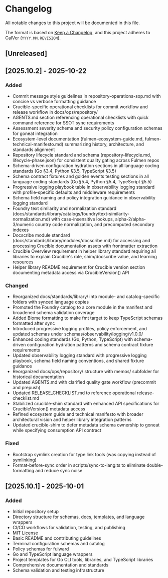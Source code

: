 # Changelog

All notable changes to this project will be documented in this file.

The format is based on [Keep a Changelog](https://keepachangelog.com/en/1.0.0/),
and this project adheres to CalVer (`YYYY.MM.REVISION`).

## [Unreleased]

## [2025.10.2] - 2025-10-22

### Added

- Commit message style guidelines in repository-operations-sop.md with concise vs verbose formatting guidance
- Crucible-specific operational checklists for commit workflow and release workflow in docs/ops/repository/
- AGENTS.md section referencing operational checklists with quick command reference for SSOT sync requirements
- Assessment severity schema and security policy configuration schemas for goneat integration
- Ecosystem-level documentation (fulmen-ecosystem-guide.md, fulmen-technical-manifesto.md) summarizing history, architecture, and standards alignment
- Repository lifecycle standard and schema (repository-lifecycle.md, lifecycle-phase.json) for consistent quality gating across Fulmen repos
- Schema-driven configuration hydration sections in all language coding standards (Go §3.4, Python §3.5, TypeScript §3.5)
- Schema contract fixtures and golden events testing sections in all language coding standards (Go §5.4, Python §5.4, TypeScript §5.5)
- Progressive logging playbook table in observability logging standard with profile-specific defaults and middleware requirements
- Schema field naming and policy integration guidance in observability logging standard
- Foundry text similarity and normalization standard (docs/standards/library/catalogs/foundry/text-similarity-normalization.md) with case-insensitive lookups, alpha-2/alpha-3/numeric country code normalization, and precomputed secondary indexes
- Docscribe module standard (docs/standards/library/modules/docscribe.md) for accessing and processing Crucible documentation assets with frontmatter extraction
- Crucible Overview requirement in helper library standard requiring all libraries to explain Crucible's role, shim/docscribe value, and learning resources
- Helper library README requirement for Crucible version section documenting metadata access via CrucibleVersion() API

### Changed

- Reorganized docs/standards/library/ into module- and catalog-specific folders with synced language copies
- Promoted the Foundry catalog to a core module in the manifest and broadened schema validation coverage
- Added Biome formatting to make fmt target to keep TypeScript schemas formatted after sync
- Introduced progressive logging profiles, policy enforcement, and updated schemas under schemas/observability/logging/v1.0.0/
- Enhanced coding standards (Go, Python, TypeScript) with schema-driven configuration hydration patterns and schema contract fixture requirements
- Updated observability logging standard with progressive logging playbook, schema field naming conventions, and shared fixture guidance
- Reorganized docs/ops/repository/ structure with memos/ subfolder for historical documentation
- Updated AGENTS.md with clarified quality gate workflow (precommit and prepush)
- Updated RELEASE_CHECKLIST.md to reference operational release-checklist.md
- Stabilized crucible-shim standard with enhanced API specifications for CrucibleVersion() metadata access
- Refined ecosystem guide and technical manifesto with broader architectural vision and helper library integration patterns
- Updated crucible-shim to defer metadata schema ownership to goneat while specifying consumption API contract

### Fixed

- Bootstrap symlink creation for type:link tools (was copying instead of symlinking)
- Format-before-sync order in scripts/sync-to-lang.ts to eliminate double-formatting and reduce sync noise

## [2025.10.1] - 2025-10-01

### Added

- Initial repository setup
- Directory structure for schemas, docs, templates, and language wrappers
- CI/CD workflows for validation, testing, and publishing
- MIT License
- Basic README and contributing guidelines
- Terminal configuration schemas and catalog
- Policy schemas for fulward
- Go and TypeScript language wrappers
- Project templates for Go CLI tools, libraries, and TypeScript libraries
- Comprehensive documentation and standards
- Schema validation and testing infrastructure
